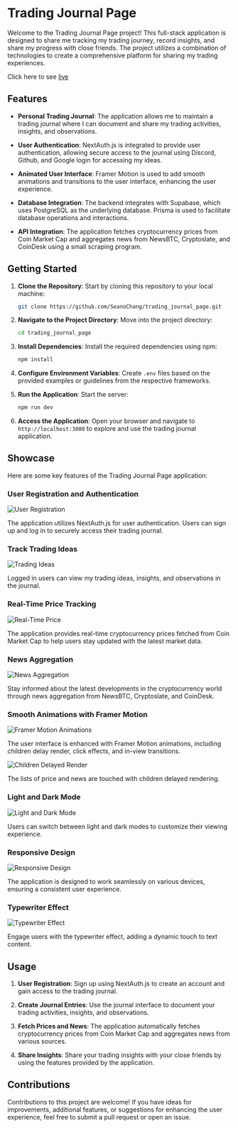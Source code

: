 # Trading Journal Page

Welcome to the Trading Journal Page project! This full-stack application is designed to share me tracking my trading journey, record insights, and share my progress with close friends. The project utilizes a combination of technologies to create a comprehensive platform for sharing my trading experiences.

Click here to see [live](https://trading-journal-page-3q7d.vercel.app/)

## Features

- **Personal Trading Journal**: The application allows me to maintain a trading journal where I can document and share my trading activities, insights, and observations.

- **User Authentication**: NextAuth.js is integrated to provide user authentication, allowing secure access to the journal using Discord, Github, and Google login for accessing my ideas.

- **Animated User Interface**: Framer Motion is used to add smooth animations and transitions to the user interface, enhancing the user experience.

- **Database Integration**: The backend integrates with Supabase, which uses PostgreSQL as the underlying database. Prisma is used to facilitate database operations and interactions.

- **API Integration**: The application fetches cryptocurrency prices from Coin Market Cap and aggregates news from NewsBTC, Cryptoslate, and CoinDesk using a small scraping program.

## Getting Started

1. **Clone the Repository**: Start by cloning this repository to your local machine:

   ```bash
   git clone https://github.com/SeanoChang/trading_journal_page.git
   ```

2. **Navigate to the Project Directory**: Move into the project directory:

   ```bash
   cd trading_journal_page
   ```

3. **Install Dependencies**: Install the required dependencies using npm:

   ```bash
   npm install
   ```

4. **Configure Environment Variables**: Create `.env` files based on the provided examples or guidelines from the respective frameworks.

5. **Run the Application**: Start the server:

   ```bash
   npm run dev
   ```

6. **Access the Application**: Open your browser and navigate to `http://localhost:3000` to explore and use the trading journal application.

## Showcase

Here are some key features of the Trading Journal Page application:

### User Registration and Authentication

![User Registration](./public/screenshots/Sign_in.gif)

The application utilizes NextAuth.js for user authentication. Users can sign up and log in to securely access their trading journal.

### Track Trading Ideas

![Trading Ideas](./public/screenshots/trading_journal.gif)

Logged in users can view my trading ideas, insights, and observations in the journal.

### Real-Time Price Tracking

![Real-Time Price](./public/screenshots/Prices.png)

The application provides real-time cryptocurrency prices fetched from Coin Market Cap to help users stay updated with the latest market data.

### News Aggregation

![News Aggregation](./public/screenshots/News.png)

Stay informed about the latest developments in the cryptocurrency world through news aggregation from NewsBTC, Cryptoslate, and CoinDesk.

### Smooth Animations with Framer Motion

![Framer Motion Animations](./public/screenshots/Smooth_animation.gif)

The user interface is enhanced with Framer Motion animations, including children delay render, click effects, and in-view transitions.

![Children Delayed Render](./public/screenshots/Children_rendering.gif)

The lists of price and news are touched with children delayed rendering.

### Light and Dark Mode

![Light and Dark Mode](./public/screenshots/light_dark_mode.gif)

Users can switch between light and dark modes to customize their viewing experience.

### Responsive Design

![Responsive Design](./public/screenshots/responsive.gif)

The application is designed to work seamlessly on various devices, ensuring a consistent user experience.

### Typewriter Effect

![Typewriter Effect](./public/screenshots/Typewriter.gif)

Engage users with the typewriter effect, adding a dynamic touch to text content.

## Usage

1. **User Registration**: Sign up using NextAuth.js to create an account and gain access to the trading journal.

2. **Create Journal Entries**: Use the journal interface to document your trading activities, insights, and observations.

3. **Fetch Prices and News**: The application automatically fetches cryptocurrency prices from Coin Market Cap and aggregates news from various sources.

4. **Share Insights**: Share your trading insights with your close friends by using the features provided by the application.

## Contributions

Contributions to this project are welcome! If you have ideas for improvements, additional features, or suggestions for enhancing the user experience, feel free to submit a pull request or open an issue.
